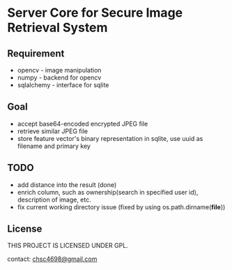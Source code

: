 Server Core for Secure Image Retrieval System
=============================================

Requirement
-----------

* opencv - image manipulation
* numpy - backend for opencv
* sqlalchemy - interface for sqlite


Goal
----

* accept base64-encoded encrypted JPEG file
* retrieve similar JPEG file
* store feature vector's binary representation in sqlite, use uuid as filename and primary key


TODO
----

* add distance into the result (done)
* enrich column, such as ownership(search in specified user id), description of image, etc.
* fix current working directory issue (fixed by using os.path.dirname(__file__))

License
-------

THIS PROJECT IS LICENSED UNDER GPL.


contact: chsc4698@gmail.com

